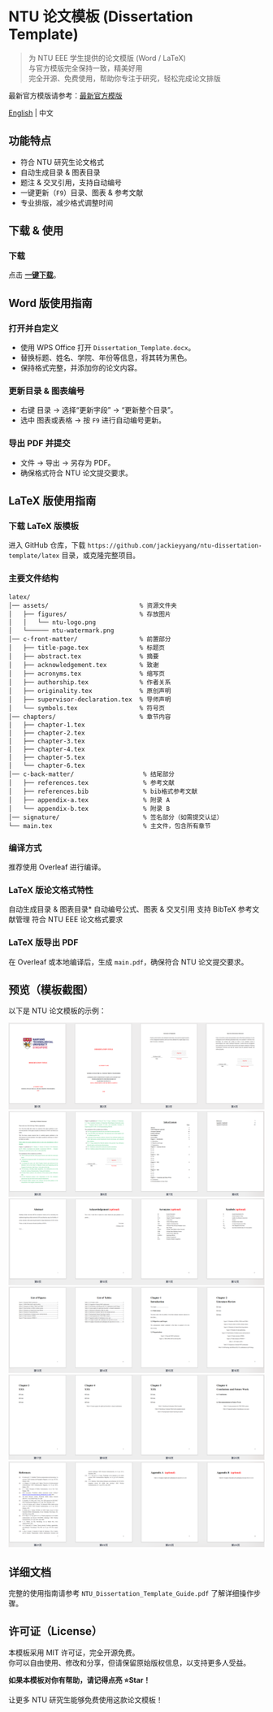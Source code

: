 # NTU 论文模板 (Dissertation Template)

> 为 NTU EEE 学生提供的论文模版 (Word / LaTeX)  
> 与官方模版完全保持一致，精美好用  
> 完全开源、免费使用，帮助你专注于研究，轻松完成论文排版 

最新官方模版请参考：[最新官方模版](https://entuedu.sharepoint.com/sites/Student/cs/eee/Shared%20Documents/Forms/AllItems.aspx?id=%2Fsites%2FStudent%2Fcs%2Feee%2FShared%20Documents%2FGraduate%2FM%2ESc%2E%20Programme%2FMaster%20of%20Science%20%28MSc%29%20Programme%2FImportant%20Links%2FDissertation%2FGuideline%2DMSc%2DDiss%5Fv8%2Epdf&parent=%2Fsites%2FStudent%2Fcs%2Feee%2FShared%20Documents%2FGraduate%2FM%2ESc%2E%20Programme%2FMaster%20of%20Science%20%28MSc%29%20Programme%2FImportant%20Links%2FDissertation)  

[English](./README.en.md) | 中文  

## 功能特点

- 符合 NTU 研究生论文格式
- 自动生成目录 & 图表目录
- 题注 & 交叉引用，支持自动编号
- 一键更新（`F9`）目录、图表 & 参考文献
- 专业排版，减少格式调整时间


## 下载 & 使用

### 下载

点击 [**一键下载**](https://github.com/jackieyyang/ntu-dissertation-template/archive/refs/heads/main.zip)。


## Word 版使用指南

### 打开并自定义

- 使用 WPS Office 打开 `Dissertation_Template.docx`。
- 替换标题、姓名、学院、年份等信息，将其转为黑色。
- 保持格式完整，并添加你的论文内容。

### 更新目录 & 图表编号

- 右键 目录 → 选择“更新字段” → “更新整个目录”。
- 选中 图表或表格 → 按 `F9` 进行自动编号更新。

### 导出 PDF 并提交

- 文件 → 导出 → 另存为 PDF。
- 确保格式符合 NTU 论文提交要求。


## LaTeX 版使用指南

### 下载 LaTeX 版模板

进入 GitHub 仓库，下载 `https://github.com/jackieyyang/ntu-dissertation-template/latex` 目录，或克隆完整项目。

### 主要文件结构

```
latex/
│── assets/                         % 资源文件夹
│   ├── figures/                    % 存放图片
│   │   └── ntu-logo.png
│   └────── ntu-watermark.png
│── c-front-matter/                 % 前置部分
│   ├── title-page.tex              % 标题页
│   ├── abstract.tex                % 摘要
│   ├── acknowledgement.tex         % 致谢
│   ├── acronyms.tex                % 缩写页
│   ├── authorship.tex              % 作者关系
│   ├── originality.tex             % 原创声明
│   ├── supervisor-declaration.tex  % 导师声明
│   └── symbols.tex                 % 符号页
│── chapters/                       % 章节内容
│   ├── chapter-1.tex
│   ├── chapter-2.tex
│   ├── chapter-3.tex
│   ├── chapter-4.tex
│   ├── chapter-5.tex
│   └── chapter-6.tex
│── c-back-matter/                   % 结尾部分
│   ├── references.tex               % 参考文献
│   ├── references.bib               % bib格式参考文献
│   ├── appendix-a.tex               % 附录 A
│   └── appendix-b.tex               % 附录 B
│── signature/                       % 签名部分（如需提交认证）
└── main.tex                         % 主文件，包含所有章节
```

### 编译方式

推荐使用 Overleaf 进行编译。

### LaTeX 版论文格式特性

自动生成目录 & 图表目录* 
自动编号公式、图表 & 交叉引用
支持 BibTeX 参考文献管理
符合 NTU EEE 论文格式要求 

### LaTeX 版导出 PDF

在 Overleaf 或本地编译后，生成 `main.pdf`，确保符合 NTU 论文提交要求。

## 预览（模板截图）

以下是 NTU 论文模板的示例：

![](./images/template_1.png)
![](./images/template_2.png)
![](./images/template_3.png)
![](./images/template_4.png)
![](./images/template_5.png)
![](./images/template_6.png)

## 详细文档

完整的使用指南请参考 `NTU_Dissertation_Template_Guide.pdf` 了解详细操作步骤。


## 许可证（License）

本模板采用 MIT 许可证，完全开源免费。  
你可以自由使用、修改和分享，但请保留原始版权信息，以支持更多人受益。



**如果本模板对你有帮助，请记得点亮 ⭐Star！**

让更多 NTU 研究生能够免费使用这款论文模板！
